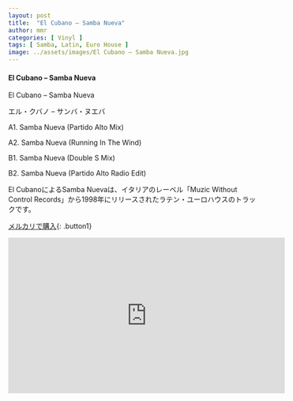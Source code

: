 ```yaml
---
layout: post
title:  "El Cubano – Samba Nueva"
author: mmr
categories: [ Vinyl ]
tags: [ Samba, Latin, Euro House ]
image: ../assets/images/El Cubano – Samba Nueva.jpg
---
```


#### El Cubano – Samba Nueva

El Cubano – Samba Nueva

エル・クバノ – サンバ・ヌエバ

A1. Samba Nueva (Partido Alto Mix)

A2. Samba Nueva (Running In The Wind)

B1. Samba Nueva (Double S Mix)

B2. Samba Nueva (Partido Alto Radio Edit)

El CubanoによるSamba Nuevaは、イタリアのレーベル「Muzic Without Control Records」から1998年にリリースされたラテン・ユーロハウスのトラックです。

[メルカリで購入](https://jp.mercari.com/item/m33632714433?afid=6142608987){: .button1}


<iframe width="560" height="315" src="https://www.youtube.com/embed/SNRU8xUNNA0?si=Wds3O-qdV3PEJGxh" title="YouTube video player" frameborder="0" allow="accelerometer; autoplay; clipboard-write; encrypted-media; gyroscope; picture-in-picture; web-share" referrerpolicy="strict-origin-when-cross-origin" allowfullscreen></iframe>